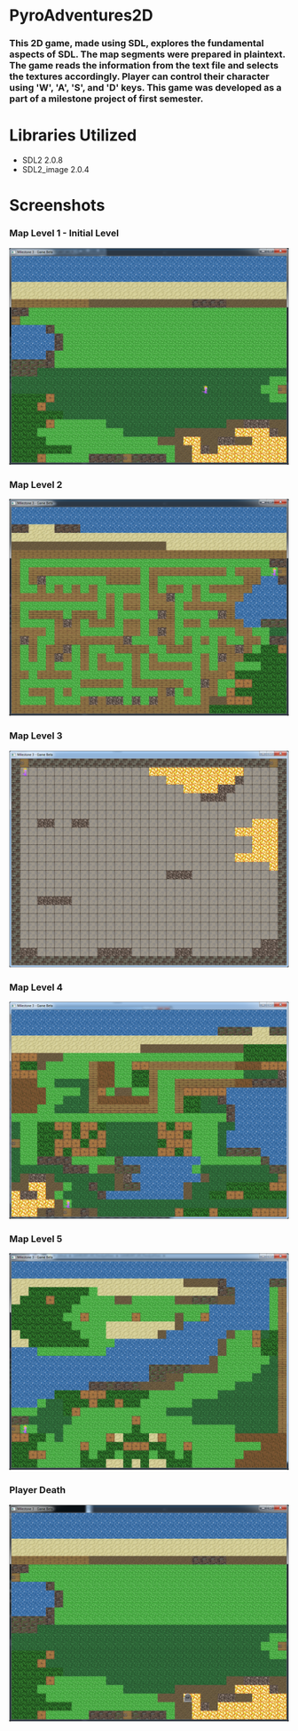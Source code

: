 # PyroAdventures2D

### This 2D game, made using SDL, explores the fundamental aspects of SDL. The map segments were prepared in plaintext. The game reads the information from the text file and selects the textures accordingly. Player can control their character using 'W', 'A', 'S', and 'D' keys. This game was developed as a part of a milestone project of first semester.

# Libraries Utilized 
* SDL2 2.0.8
* SDL2_image 2.0.4

# Screenshots

### Map Level 1 - Initial Level
![Level 1](levels/level1.png)

### Map Level 2
![Level 2](levels/level2.png)

### Map Level 3
![Level 3](levels/level3.png)

### Map Level 4
![Level 4](levels/level4.png)

### Map Level 5
![Level 5](levels/level5.png)

### Player Death
![Player Death](levels/playerDeath.png)
